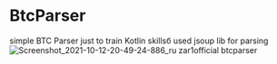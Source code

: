 # BtcParser
simple BTC Parser just to train Kotlin skillsб used jsoup lib for parsing
![Screenshot_2021-10-12-20-49-24-886_ru zar1official btcparser](https://user-images.githubusercontent.com/87152110/137005250-7dfd0ffe-b163-4bfd-ab36-029183963c66.jpg)
